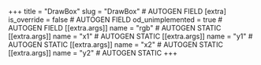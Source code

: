 +++
title = "DrawBox"
slug = "DrawBox" # AUTOGEN FIELD
[extra]
is_override = false # AUTOGEN FIELD
od_unimplemented = true # AUTOGEN FIELD
[[extra.args]]
name = "rgb" # AUTOGEN STATIC
[[extra.args]]
name = "x1" # AUTOGEN STATIC
[[extra.args]]
name = "y1" # AUTOGEN STATIC
[[extra.args]]
name = "x2" # AUTOGEN STATIC
[[extra.args]]
name = "y2" # AUTOGEN STATIC
+++